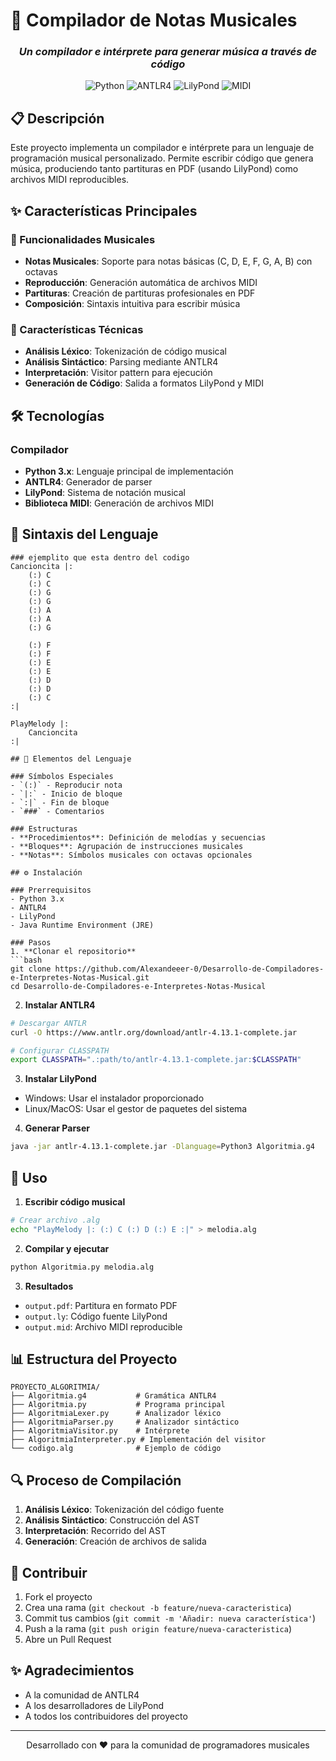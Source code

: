 # 🔄 Compilador de Notas Musicales

<div align="center">
  <h3><i>Un compilador e intérprete para generar música a través de código</i></h3>
  
  ![Python](https://img.shields.io/badge/Python-3776AB?style=for-the-badge&logo=python&logoColor=white)
  ![ANTLR4](https://img.shields.io/badge/ANTLR4-lightgrey?style=for-the-badge)
  ![LilyPond](https://img.shields.io/badge/LilyPond-red?style=for-the-badge)
  ![MIDI](https://img.shields.io/badge/MIDI-black?style=for-the-badge)
</div>

## 📋 Descripción

Este proyecto implementa un compilador e intérprete para un lenguaje de programación musical personalizado. Permite escribir código que genera música, produciendo tanto partituras en PDF (usando LilyPond) como archivos MIDI reproducibles.

## ✨ Características Principales

### 🎼 Funcionalidades Musicales
- **Notas Musicales**: Soporte para notas básicas (C, D, E, F, G, A, B) con octavas
- **Reproducción**: Generación automática de archivos MIDI
- **Partituras**: Creación de partituras profesionales en PDF
- **Composición**: Sintaxis intuitiva para escribir música

### 🔧 Características Técnicas
- **Análisis Léxico**: Tokenización de código musical
- **Análisis Sintáctico**: Parsing mediante ANTLR4
- **Interpretación**: Visitor pattern para ejecución
- **Generación de Código**: Salida a formatos LilyPond y MIDI

## 🛠️ Tecnologías

### Compilador
- **Python 3.x**: Lenguaje principal de implementación
- **ANTLR4**: Generador de parser
- **LilyPond**: Sistema de notación musical
- **Biblioteca MIDI**: Generación de archivos MIDI

## 📝 Sintaxis del Lenguaje

```
### ejemplito que esta dentro del codigo
Cancioncita |:
    (:) C
    (:) C
    (:) G
    (:) G
    (:) A
    (:) A
    (:) G
    
    (:) F
    (:) F
    (:) E
    (:) E
    (:) D
    (:) D
    (:) C
:|

PlayMelody |:
    Cancioncita
:| 

## 🎵 Elementos del Lenguaje

### Símbolos Especiales
- `(:)` - Reproducir nota
- `|:` - Inicio de bloque
- `:|` - Fin de bloque
- `###` - Comentarios

### Estructuras
- **Procedimientos**: Definición de melodías y secuencias
- **Bloques**: Agrupación de instrucciones musicales
- **Notas**: Símbolos musicales con octavas opcionales

## ⚙️ Instalación

### Prerrequisitos
- Python 3.x
- ANTLR4
- LilyPond
- Java Runtime Environment (JRE)

### Pasos
1. **Clonar el repositorio**
```bash
git clone https://github.com/Alexandeeer-0/Desarrollo-de-Compiladores-e-Interpretes-Notas-Musical.git
cd Desarrollo-de-Compiladores-e-Interpretes-Notas-Musical
```

2. **Instalar ANTLR4**
```bash
# Descargar ANTLR
curl -O https://www.antlr.org/download/antlr-4.13.1-complete.jar

# Configurar CLASSPATH
export CLASSPATH=".:path/to/antlr-4.13.1-complete.jar:$CLASSPATH"
```

3. **Instalar LilyPond**
- Windows: Usar el instalador proporcionado
- Linux/MacOS: Usar el gestor de paquetes del sistema

4. **Generar Parser**
```bash
java -jar antlr-4.13.1-complete.jar -Dlanguage=Python3 Algoritmia.g4
```

## 🚀 Uso

1. **Escribir código musical**
```bash
# Crear archivo .alg
echo "PlayMelody |: (:) C (:) D (:) E :|" > melodia.alg
```

2. **Compilar y ejecutar**
```bash
python Algoritmia.py melodia.alg
```

3. **Resultados**
- `output.pdf`: Partitura en formato PDF
- `output.ly`: Código fuente LilyPond
- `output.mid`: Archivo MIDI reproducible

## 📊 Estructura del Proyecto

```
PROYECTO_ALGORITMIA/
├── Algoritmia.g4           # Gramática ANTLR4
├── Algoritmia.py           # Programa principal
├── AlgoritmiaLexer.py      # Analizador léxico
├── AlgoritmiaParser.py     # Analizador sintáctico
├── AlgoritmiaVisitor.py    # Intérprete
├── AlgoritmiaInterpreter.py # Implementación del visitor
└── codigo.alg              # Ejemplo de código
```

## 🔍 Proceso de Compilación

1. **Análisis Léxico**: Tokenización del código fuente
2. **Análisis Sintáctico**: Construcción del AST
3. **Interpretación**: Recorrido del AST
4. **Generación**: Creación de archivos de salida

## 🤝 Contribuir

1. Fork el proyecto
2. Crea una rama (`git checkout -b feature/nueva-caracteristica`)
3. Commit tus cambios (`git commit -m 'Añadir: nueva característica'`)
4. Push a la rama (`git push origin feature/nueva-caracteristica`)
5. Abre un Pull Request

## ✨ Agradecimientos

- A la comunidad de ANTLR4
- A los desarrolladores de LilyPond
- A todos los contribuidores del proyecto

---

<div align="center">
  <p>Desarrollado con ❤️ para la comunidad de programadores musicales</p>
</div>
